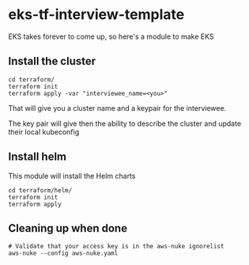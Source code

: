 # eks-tf-interview-template
EKS takes forever to come up, so here's a module to make EKS 

## Install the cluster
```
cd terraform/
terraform init
terraform apply -var "interviewee_name=<you>"
```

That will give you a cluster name and a keypair for the interviewee.  

The key pair will give then the ability to describe the cluster and update their local kubeconfig

## Install helm

This module will install the Helm charts

```
cd terraform/helm/
terraform init
terraform apply
```

## Cleaning up when done

```
# Validate that your access key is in the aws-nuke ignorelist
aws-nuke --config aws-nuke.yaml
```
